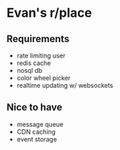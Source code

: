 # Evan's r/place

## Requirements
- rate limiting user
- redis cache
- nosql db
- color wheel picker
- realtime updating w/ websockets

## Nice to have
- message queue
- CDN caching
- event storage